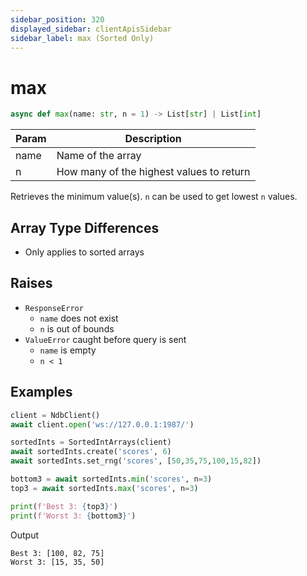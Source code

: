 ```yaml
---
sidebar_position: 320
displayed_sidebar: clientApisSidebar
sidebar_label: max (Sorted Only)
---
```


# max

```py 
async def max(name: str, n = 1) -> List[str] | List[int]
```

|Param|Description|
|---|---|
|name|Name of the array|
|n|How many of the highest values to return|

Retrieves the minimum value(s). `n` can be used to get lowest `n` values.


## Array Type Differences
- Only applies to sorted arrays


## Raises
- `ResponseError`
    - `name` does not exist
    - `n` is out of bounds
- `ValueError` caught before query is sent
    - `name` is empty
    - `n < 1`


## Examples

```py
client = NdbClient()
await client.open('ws://127.0.0.1:1987/')

sortedInts = SortedIntArrays(client)
await sortedInts.create('scores', 6)
await sortedInts.set_rng('scores', [50,35,75,100,15,82])

bottom3 = await sortedInts.min('scores', n=3)
top3 = await sortedInts.max('scores', n=3)

print(f'Best 3: {top3}')
print(f'Worst 3: {bottom3}')
```

Output
```
Best 3: [100, 82, 75]
Worst 3: [15, 35, 50]
```

<br/>

